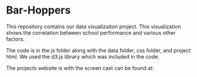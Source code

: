 # Bar-Hoppers
This repository contains our data visualizaiton project. This visualization shows the correlation between school performance and various other factors.

The code is in the js folder along with the data folder, css folder, and project html. We used the d3.js library which was included in the code. 

The projects website is with the screen cast can be found at: 
